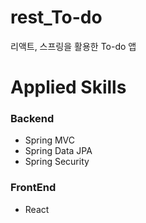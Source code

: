 # rest_To-do
리액트, 스프링을 활용한 To-do 앱

# Applied Skills
### Backend

- Spring MVC 
- Spring Data JPA
- Spring Security

### FrontEnd
- React
